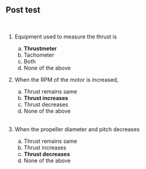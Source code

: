 ## Post test
<br>

1. Equipment used to measure the thrust is <ol type=a><li><b>Thrustmeter</b></li><li>Tachometer</li><li>Both</li><li>None of the above</li></ol>

2. When the RPM of the motor is increased,<br><ol type=a><li>Thrust remains same </li><li><b>Thrust increases</b></li> <li>Thrust decreases</li> <li>None of the above</li><br></ol>
3. When the propeller diameter and pitch decreases<br> <ol type=a><li>Thrust remains same <li>Thrust increases</li> <li><b>Thrust decreases</b> </li><li>None of the above</li></ol>
